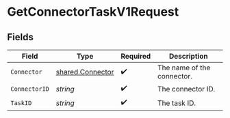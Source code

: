 # GetConnectorTaskV1Request


## Fields

| Field                                                       | Type                                                        | Required                                                    | Description                                                 |
| ----------------------------------------------------------- | ----------------------------------------------------------- | ----------------------------------------------------------- | ----------------------------------------------------------- |
| `Connector`                                                 | [shared.Connector](../../../pkg/models/shared/connector.md) | :heavy_check_mark:                                          | The name of the connector.                                  |
| `ConnectorID`                                               | *string*                                                    | :heavy_check_mark:                                          | The connector ID.                                           |
| `TaskID`                                                    | *string*                                                    | :heavy_check_mark:                                          | The task ID.                                                |